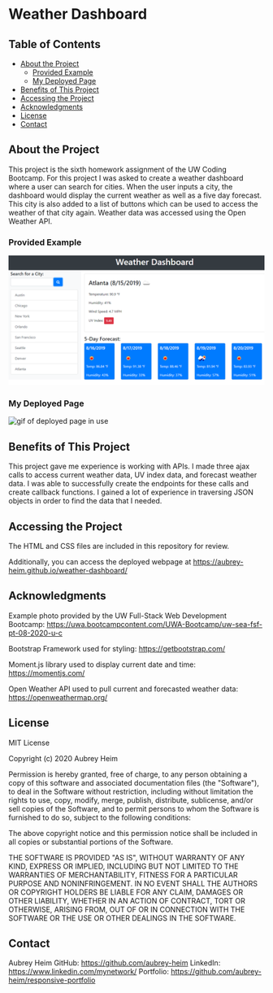 # Weather Dashboard

## Table of Contents
* [About the Project](#about-the-project)
    * [Provided Example](#provided-example)
    * [My Deployed Page](#my-deployed-page)
* [Benefits of This Project](#benefits-of-this-project)
* [Accessing the Project](#accessing-the-project)
* [Acknowledgments](#acknowledgments)
* [License](#license)
* [Contact](#contact)
  
## About the Project

This project is the sixth homework assignment of the UW Coding Bootcamp. For this project I was asked to create a weather dashboard where a user can search for cities. When the user inputs a city, the dashboard would display the current weather as well as a five day forecast. This city is also added to a list of buttons which can be used to access the weather of that city again. Weather data was accessed using the Open Weather API. 

### Provided Example
<img src="assets/06-server-side-apis-homework-demo.png" alt="picture of example page">

### My Deployed Page
<img src="assets/deployed.gif" alt="gif of deployed page in use">

## Benefits of This Project
This project gave me experience is working with APIs. I made three ajax calls to access current weather data, UV index data, and forecast weather data. I was able to successfully create the endpoints for these calls and create callback functions. I gained a lot of experience in traversing JSON objects in order to find the data that I needed. 
## Accessing the Project
The HTML and CSS files are included in this repository for review. 

Additionally, you can access the deployed webpage at https://aubrey-heim.github.io/weather-dashboard/

## Acknowledgments
Example photo provided by the UW Full-Stack Web Development Bootcamp: https://uwa.bootcampcontent.com/UWA-Bootcamp/uw-sea-fsf-pt-08-2020-u-c

Bootstrap Framework used for styling: https://getbootstrap.com/ 

Moment.js library used to display current date and time: https://momentjs.com/

Open Weather API used to pull current and forecasted weather data: https://openweathermap.org/ 

## License
MIT License

Copyright (c) 2020 Aubrey Heim

Permission is hereby granted, free of charge, to any person obtaining a copy
of this software and associated documentation files (the "Software"), to deal
in the Software without restriction, including without limitation the rights
to use, copy, modify, merge, publish, distribute, sublicense, and/or sell
copies of the Software, and to permit persons to whom the Software is
furnished to do so, subject to the following conditions:

The above copyright notice and this permission notice shall be included in all
copies or substantial portions of the Software.

THE SOFTWARE IS PROVIDED "AS IS", WITHOUT WARRANTY OF ANY KIND, EXPRESS OR
IMPLIED, INCLUDING BUT NOT LIMITED TO THE WARRANTIES OF MERCHANTABILITY,
FITNESS FOR A PARTICULAR PURPOSE AND NONINFRINGEMENT. IN NO EVENT SHALL THE
AUTHORS OR COPYRIGHT HOLDERS BE LIABLE FOR ANY CLAIM, DAMAGES OR OTHER
LIABILITY, WHETHER IN AN ACTION OF CONTRACT, TORT OR OTHERWISE, ARISING FROM,
OUT OF OR IN CONNECTION WITH THE SOFTWARE OR THE USE OR OTHER DEALINGS IN THE
SOFTWARE.

## Contact
Aubrey Heim
GitHub: https://github.com/aubrey-heim
LinkedIn: https://www.linkedin.com/mynetwork/
Portfolio: https://github.com/aubrey-heim/responsive-portfolio
